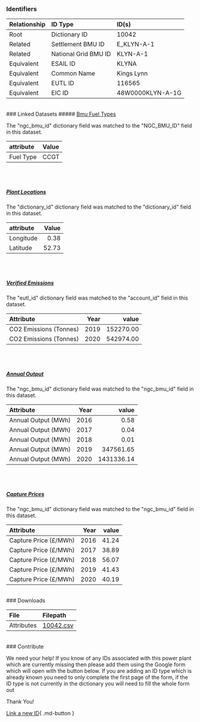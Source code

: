 ### Identifiers

| Relationship   | ID Type              | ID(s)            |
|:---------------|:---------------------|:-----------------|
| Root           | Dictionary ID        | 10042            |
| Related        | Settlement BMU ID    | E_KLYN-A-1       |
| Related        | National Grid BMU ID | KLYN-A-1         |
| Equivalent     | ESAIL ID             | KLYNA            |
| Equivalent     | Common Name          | Kings Lynn       |
| Equivalent     | EUTL ID              | 116565           |
| Equivalent     | EIC ID               | 48W0000KLYN-A-1G |

<br>
### Linked Datasets
##### <a href="https://osuked.github.io/Power-Station-Dictionary/datasets/bmu-fuel-types">Bmu Fuel Types</a>



The "ngc_bmu_id" dictionary field was matched to the "NGC_BMU_ID" field in this dataset.

| attribute   | Value   |
|:------------|:--------|
| Fuel Type   | CCGT    |

<br><br>
##### <a href="https://osuked.github.io/Power-Station-Dictionary/datasets/plant-locations">Plant Locations</a>



The "dictionary_id" dictionary field was matched to the "dictionary_id" field in this dataset.

| attribute   |   Value |
|:------------|--------:|
| Longitude   |    0.38 |
| Latitude    |   52.73 |

<br><br>
##### <a href="https://osuked.github.io/Power-Station-Dictionary/datasets/verified-emissions">Verified Emissions</a>



The "eutl_id" dictionary field was matched to the "account_id" field in this dataset.

| Attribute              |   Year |     value |
|:-----------------------|-------:|----------:|
| CO2 Emissions (Tonnes) |   2019 | 152270.00 |
| CO2 Emissions (Tonnes) |   2020 | 542974.00 |

<br><br>
##### <a href="https://osuked.github.io/Power-Station-Dictionary/datasets/annual-output">Annual Output</a>



The "ngc_bmu_id" dictionary field was matched to the "ngc_bmu_id" field in this dataset.

| Attribute           |   Year |      value |
|:--------------------|-------:|-----------:|
| Annual Output (MWh) |   2016 |       0.58 |
| Annual Output (MWh) |   2017 |       0.04 |
| Annual Output (MWh) |   2018 |       0.01 |
| Annual Output (MWh) |   2019 |  347561.65 |
| Annual Output (MWh) |   2020 | 1431336.14 |

<br><br>
##### <a href="https://osuked.github.io/Power-Station-Dictionary/datasets/capture-prices">Capture Prices</a>



The "ngc_bmu_id" dictionary field was matched to the "ngc_bmu_id" field in this dataset.

| Attribute             |   Year |   value |
|:----------------------|-------:|--------:|
| Capture Price (£/MWh) |   2016 |   41.24 |
| Capture Price (£/MWh) |   2017 |   38.89 |
| Capture Price (£/MWh) |   2018 |   56.07 |
| Capture Price (£/MWh) |   2019 |   41.43 |
| Capture Price (£/MWh) |   2020 |   40.19 |


<br>
### Downloads


| File       | Filepath                                                                              |
|:-----------|:--------------------------------------------------------------------------------------|
| Attributes | [10042.csv](https://osuked.github.io/Power-Station-Dictionary/object_attrs/10042.csv) |


<br>
### Contribute

We need your help! If you know of any IDs associated with this power plant which are currently missing then please add them using the Google form which will open with the button below. If you are adding an ID type which is already known you need to only complete the first page of the form, if the ID type is not currently in the dictionary you will need to fill the whole form out

Thank You!

[Link a new ID](https://docs.google.com/forms/d/e/1FAIpQLSc5jRsQ7NgiLLXbwo9PUdwTQyuqbRwThltG56-o6NVSe7E_nw/viewform?usp=pp_url&entry.251912331=10042){ .md-button }